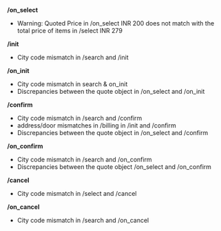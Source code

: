 **/on_select**
- Warning: Quoted Price in /on_select INR 200 does not match with the total price of items in /select INR 279

**/init**
- City code mismatch in /search and /init

**/on_init**
- City code mismatch in search & on_init
- Discrepancies between the quote object in /on_select and /on_init

**/confirm**
- City code mismatch in /search and /confirm
- address/door mismatches in /billing in /init and /confirm
- Discrepancies between the quote object in /on_select and /confirm

**/on_confirm**
- City code mismatch in /search and /on_confirm
- Discrepancies between the quote object /on_select and /on_confirm

**/cancel**
- City code mismatch in /select and /cancel

**/on_cancel**
- City code mismatch in /search and /on_cancel

